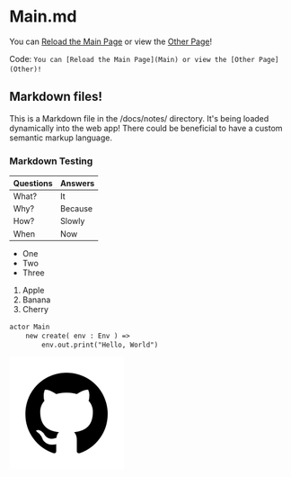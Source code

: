 # Main.md
You can [Reload the Main Page](Main) or view the [Other Page](Other)!

Code: `You can [Reload the Main Page](Main) or view the [Other Page](Other)!`

## Markdown files!
This is a Markdown file in the /docs/notes/ directory.
It's being loaded dynamically into the web app!
There could be beneficial to have a custom semantic markup language.

### Markdown Testing
| Questions | Answers |
| --------- | ------- |
| What?     | It      |
| Why?      | Because |
| How?      | Slowly  |
| When      | Now     |

 - One
 - Two
 - Three

1. Apple
2. Banana
3. Cherry

```pony
actor Main
    new create( env : Env ) =>
        env.out.print("Hello, World")
```

![Github](assets/github.svg "Some Code should really go here, but we can settle for an image instead!")

